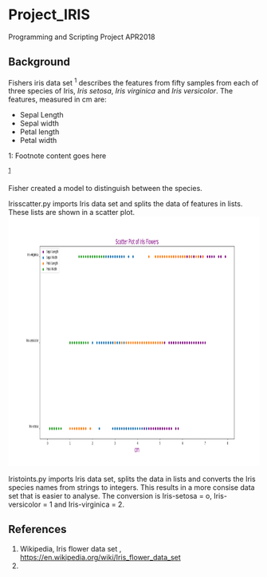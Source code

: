 # Project_IRIS
Programming and Scripting Project APR2018

## Background
Fishers iris data set <sup>1</sup> describes the features from fifty samples from each of three species of Iris, *Iris setosa*, *Iris virginica* and *Iris versicolor*. The features, measured in cm are:
*	Sepal Length
*	Sepal width
*	Petal length
*	Petal width

<a name="myfootnote1">1</a>: Footnote content goes here 

<sup>[1](#myfootnote1)</sup>

Fisher created a model to distinguish between the species.

Irisscatter.py imports Iris data set and splits the data of features in lists. These lists are shown in a scatter plot. 
<br>
<img height="500" src=https://github.com/healyshane/Project_IRIS/blob/master/Iris%20scatter%20plot.png/>
<br>


Iristoints.py imports Iris data set, splits the data in lists and converts the Iris species names from strings to integers. 
This results in a more consise data set that is easier to analyse. 
The conversion is Iris-setosa  = o, Iris-versicolor = 1 and Iris-virginica = 2.




## References
1. Wikipedia, Iris flower data set , https://en.wikipedia.org/wiki/Iris_flower_data_set
2. 
